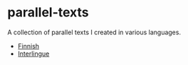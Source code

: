 # parallel-texts

A collection of parallel texts I created in various languages. 

* [Finnish](/public/fi)
* [Interlingue](/public/ie)

